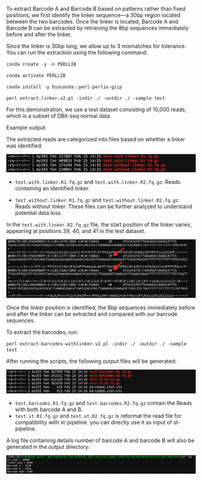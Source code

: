 To extract Barcode A and Barcode B based on patterns rather than fixed positions, we first identify the linker sequence—a 30bp region located between the two barcodes. Once the linker is located, Barcode A and Barcode B can be extracted by retrieving the 8bp sequences immediately before and after the linker.

Since the linker is 30bp long, we allow up to 3 mismatches for tolerance. You can run the extraction using the following command:

```
conda create -y -n PERLLIB
```
```
conda activate PERLLIB
```
```
conda install -y bioconda::perl-perlio-gzip
```
```
perl extract-linker.v2.pl -indir ./ -outdir ./ -sample test
```

For this demonstration, we use a test dataset consisting of 10,000 reads, which is a subset of DBit-seq normal data.

Example output:

The extracted reads are categorized into files based on whether a linker was identified:
<p><img src="https://github.com/MingyuYang-Yale/DBiT-seq/blob/master/Pre-processing/Extract-Barcode/step1-output.png" alt="foo bar" title="train &amp; tracks" /></p>

- ```test.with.linker.R1.fq.gz``` and ```test.with.linker.R2.fq.gz```: Reads containing an identified linker.

- ```test.without.linker.R1.fq.gz``` and ```test.without.linker.R2.fq.gz```: Reads without linker. These files can be further analyzed to understand potential data loss.

In the ```test.with.linker.R2.fq.gz``` file, the start position of the linker varies, appearing at positions 39, 40, and 41 in the test dataset. 

<p><img src="https://github.com/MingyuYang-Yale/DBiT-seq/blob/master/Pre-processing/Extract-Barcode/result.png" alt="foo bar" title="train &amp; tracks" /></p>

Once the linker position is identified, the 8bp sequences immediately before and after the linker can be extracted and compared with our barcode sequences.

To extract the barcodes, run:
```
perl extract-barcodes-withlinker.v2.pl -indir ./ -outdir ./ -sample test
```
After running the scripts, the following output files will be generated:
<p><img src="https://github.com/MingyuYang-Yale/DBiT-seq/blob/master/Pre-processing/Extract-Barcode/step2-output.png" alt="foo bar" title="train &amp; tracks" /></p>
 
- ```test.barcodes.R1.fq.gz``` and ```test.barcodes.R2.fq.gz``` contain the Reads with both barcode A and B.
- ```test.st.R1.fq.gz``` and ```test.st.R2.fq.gz``` is reformat the read file for compatibility with st-pipeline. you can directly use it as input of st-pipeline.

  
A log file containing details number of barcode A and barcode B will also be generated in the output directory:

<p><img src="https://github.com/MingyuYang-Yale/DBiT-seq/blob/master/Pre-processing/Extract-Barcode/stat.png" alt="foo bar" title="train &amp; tracks" /></p>
